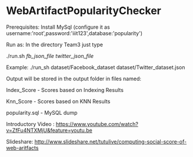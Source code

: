 # WebArtifactPopularityChecker

Prerequisites: 
Install MySql (configure it as username:'root',password:'iiit123',database:'popularity')


Run as:
In the directory Team3 just type

./run.sh *fb_json_file* *twitter_json_file*

Example: ./run_sh dataset/Facebook_dataset dataset/Twitter_dataset.json



Output will be stored in the output folder in files named:

Index_Score - Scores based on Indexing Results

Knn_Score - Scores based on KNN Results

popularity.sql - MySQL dump


Introductory Video : https://www.youtube.com/watch?v=ZfFu4NTXMjU&feature=youtu.be

Slideshare: http://www.slideshare.net/tutulive/computing-social-score-of-web-aritfacts

